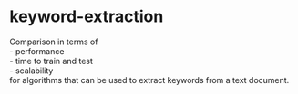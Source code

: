 keyword-extraction
==================

Comparison in terms of  
    - performance  
    - time to train and test  
    - scalability  
for algorithms that can be used to extract keywords from a text document.
